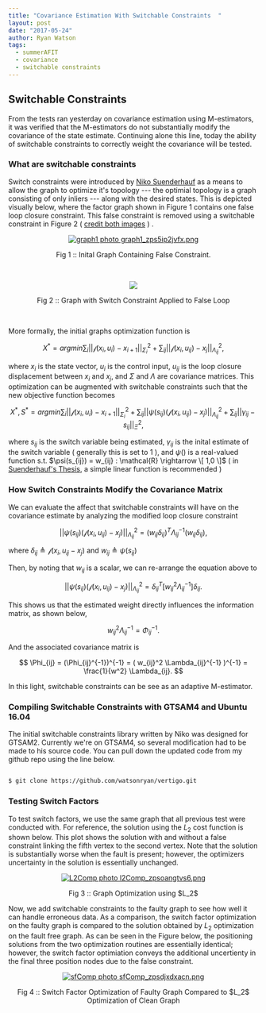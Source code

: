 ```yaml
---
title: "Covariance Estimation With Switchable Constraints  "
layout: post
date: "2017-05-24"
author: Ryan Watson 
tags:
  - summerAFIT
  - covariance
  - switchable constraints
---
```


## Switchable Constraints 

From the tests ran yesterday on covariance estimation using M-estimators, it was verified that the M-estimators do not substantially modify the covariance of the state estimate. Continuing alone this line, today the ability of switchable constraints to correctly weight the covariance will be tested.   

### What are switchable constraints 

Switch constraints were introduced by [Niko Suenderhauf](https://wiki.qut.edu.au/display/cyphy/Niko+Suenderhauf) as a means to allow the graph to optimize it's topology --- the optimial topology is a graph consisting of only inliers --- along with the desired states. This is depicted visually below, where the factor graph shown in Figure 1 contains one false loop closure constraint. This false constraint is removed using a switchable constraint in Figure 2 ( [credit both images](http://www.qucosa.de/fileadmin/data/qucosa/documents/8644/Dissertation_Niko_Suenderhauf.pdf) ) .  


<p align="center">
<a href="https://lh3.googleusercontent.com/TLkQzY4qvbyVm9RDjQ5i4Mkeh8QKT7kT_CIObkHTZE3dlEqaV7Okyc83eHx10ndDwd7h-aMYjclEchhGYezRsWhLVbn1dBcDdekmptHPjHPz83US66Tia0pq_XUGxIPmrRZtYNKnXd3S0rJ_AYBNYFWs8CncvKXRVGwFs7uIU2wUkJo1HqKXlqedQo92Gz4d6m34L30QlDQDZW3tW5QqC1O81M5fU91-iCB4o4Dm3MjF4eMp3NpO7B1g3yBsGX4O9u_hNaEdU_7kbxBYh_HZQqC3ZJQXEI8isNYn5eOld-5Gz6GfnyJpC9nDwBbQEZ75v9dPlkCtLzHWGnQfi0ZisDWnkk79U_7nw76n6r7Eshss0m1wa1rW0Hi2JErZ1VlGtQCdWSGM8-IZYJlfKqAekvQU4ZPAXjUMsItXJlswZlkAvFg2wcazPeTAHt6OUaRA4Q4cAKTdGMUP8uGyLioVbkAdC69vjF14eg1SngoJHNcCUQ_ZhnJeIFldE7WsDraM-LICK_Ue3sURkl4s2LA3Fat8oozzD7GH30Km9BT9AtzVdz2l78rztdyVS27Z4l61ThoL7BkSZbEueKD1edn637fMF3zm8k_kCLZtxtu9jha3KkHn5LBR=w454-h62-no" target="_blank"><img src="https://lh3.googleusercontent.com/TLkQzY4qvbyVm9RDjQ5i4Mkeh8QKT7kT_CIObkHTZE3dlEqaV7Okyc83eHx10ndDwd7h-aMYjclEchhGYezRsWhLVbn1dBcDdekmptHPjHPz83US66Tia0pq_XUGxIPmrRZtYNKnXd3S0rJ_AYBNYFWs8CncvKXRVGwFs7uIU2wUkJo1HqKXlqedQo92Gz4d6m34L30QlDQDZW3tW5QqC1O81M5fU91-iCB4o4Dm3MjF4eMp3NpO7B1g3yBsGX4O9u_hNaEdU_7kbxBYh_HZQqC3ZJQXEI8isNYn5eOld-5Gz6GfnyJpC9nDwBbQEZ75v9dPlkCtLzHWGnQfi0ZisDWnkk79U_7nw76n6r7Eshss0m1wa1rW0Hi2JErZ1VlGtQCdWSGM8-IZYJlfKqAekvQU4ZPAXjUMsItXJlswZlkAvFg2wcazPeTAHt6OUaRA4Q4cAKTdGMUP8uGyLioVbkAdC69vjF14eg1SngoJHNcCUQ_ZhnJeIFldE7WsDraM-LICK_Ue3sURkl4s2LA3Fat8oozzD7GH30Km9BT9AtzVdz2l78rztdyVS27Z4l61ThoL7BkSZbEueKD1edn637fMF3zm8k_kCLZtxtu9jha3KkHn5LBR=w454-h62-no" border="0" alt="graph1 photo graph1_zps5ip2jvfx.png"/></a>
</p>
<p align="center">
Fig 1 :: Inital Graph Containing False Constraint. 
</p>
<br>


<p align="center">
<a href="https://lh3.googleusercontent.com/T-BGKbGcVbVVtUFV3RBsCFogE_UM0wJXn2pS6Asr8J4cQRXAvnl_lok_p4JDceKQW-qwQvxWUnsNXxAEsj8_Wrw7ChYUhVIKowTNjXqev44zCw2zDgP_Ay2NDbdBTwB_oO1BX5NSMic1kEmMRlW3rpSMeMqf9yca2DQR_040dX71X4-XukIb9hru6eEG7LZkGVLDOOxDIFKLW025qnKo8OofnV0LHcfFL8BR8-a52Apgv7KUiwAn0Hw53w4ZDAfDWnVsPE3VCPgAauysInWniK6RoUTR02msnlmQsXuyUOcnd07KY0euFuRbuqjCjZYiY93saUQv9ZaKh6GGuf1H7RTnJnwwkxDUgvRQy0Qhn0qfp5APcWBtjusO8VtDeuCHikm9NGy_D1a271POqikzKgdjFdSVhX9LLpPXP-1Gm8OyzBj9ITN4I9-rYFRwQPbrDOhGz_SaLRVQONjd0wROdoFlgnyJTzNbCtAbje9alyzkFxNGfqBjS7g9TA8q9RrLHylYtIDt01w8y1lNeca4jMhenCAPEjsD1II3idY85_wBktmdEh3ZwqAXcccLjb1bWcrleR8_xZQ5cPC-9ONMtAiq4MBu2kTppvwMFo20FCrqg8znMMjM=w445-h134-no" target="_blank"><img src="https://lh3.googleusercontent.com/T-BGKbGcVbVVtUFV3RBsCFogE_UM0wJXn2pS6Asr8J4cQRXAvnl_lok_p4JDceKQW-qwQvxWUnsNXxAEsj8_Wrw7ChYUhVIKowTNjXqev44zCw2zDgP_Ay2NDbdBTwB_oO1BX5NSMic1kEmMRlW3rpSMeMqf9yca2DQR_040dX71X4-XukIb9hru6eEG7LZkGVLDOOxDIFKLW025qnKo8OofnV0LHcfFL8BR8-a52Apgv7KUiwAn0Hw53w4ZDAfDWnVsPE3VCPgAauysInWniK6RoUTR02msnlmQsXuyUOcnd07KY0euFuRbuqjCjZYiY93saUQv9ZaKh6GGuf1H7RTnJnwwkxDUgvRQy0Qhn0qfp5APcWBtjusO8VtDeuCHikm9NGy_D1a271POqikzKgdjFdSVhX9LLpPXP-1Gm8OyzBj9ITN4I9-rYFRwQPbrDOhGz_SaLRVQONjd0wROdoFlgnyJTzNbCtAbje9alyzkFxNGfqBjS7g9TA8q9RrLHylYtIDt01w8y1lNeca4jMhenCAPEjsD1II3idY85_wBktmdEh3ZwqAXcccLjb1bWcrleR8_xZQ5cPC-9ONMtAiq4MBu2kTppvwMFo20FCrqg8znMMjM=w445-h134-no"/></a>
</p>
<p align="center">
Fig 2 :: Graph with Switch Constraint Applied to False Loop 
</p>
<br>


More formally, the initial graphs optimization function is 

$$ X^* = argmin \sum_i || \mathcal{f}(x_i,u_i) - x_{i+1} ||_{\Sigma_i}^2 + \sum_{ij} || \mathcal{f}(x_i,u_{ij}) - x_j ||_{\Lambda_{ij}}^2 , $$

where $x_i$ is the state vector, $u_i$ is the control input, $u_{ij}$ is the loop closure displacement between $x_i$ and $x_j$, and $\Sigma$ and $\Lambda$ are covariance matrices. This optimization can be augmented with switchable constraints such that the new objective function becomes 


$$ X^*,S^* = argmin \sum_i || \mathcal{f}(x_i,u_i) - x_{i+1} ||_{\Sigma_i}^2 + \sum_{ij} || \psi(s_{ij}) (\mathcal{f}(x_i,u_{ij}) - x_j) ||_{\Lambda_{ij}}^2  + \sum_{ij} || \gamma_{ij} - s_{ij} ||_{\Xi}^{2}, $$


where $s_{ij}$ is the switch variable being estimated, $\gamma_{ij}$ is the inital estimate of the switch variable ( generally this is set to 1 ), and $\psi()$ is a real-valued function s.t. $\psi(s_{ij}) = w_{ij} : \mathcal{R} \rightarrow \[ 1,0 \]$ ( in [Suenderhauf's Thesis](http://www.qucosa.de/fileadmin/data/qucosa/documents/8644/Dissertation_Niko_Suenderhauf.pdf), a simple linear function is recommended )


### How Switch Constraints Modify the Covariance Matrix 


We can evaluate the affect that switchable constraints will have on the covariance estimate by analyzing the modified loop closure constraint

$$ || \psi(s_{ij}) (\mathcal{f}(x_i,u_{ij}) - x_j) ||_{\Lambda_{ij}}^2 = (w_{ij}\delta_{ij})^T \Lambda^{-1}_{ij}  (w_{ij}\delta_{ij}), $$ 


where $\delta_{ij} \triangleq \mathcal{f}(x_i,u_{ij} - x_j)$ and $w_{ij} \triangleq \psi(s_{ij})$ 

Then, by noting that $w_{ij}$ is a scalar, we can re-arrange the equation above to

$$ || \psi(s_{ij}) (\mathcal{f}(x_i,u_{ij}) - x_j) ||_{\Lambda_{ij}}^2 = \delta_{ij}^T [ w_{ij}^2 \Lambda_{ij}^{-1}]\delta_{ij}. $$ 


This shows us that the estimated weight directly influences the information matrix, as shown below, 

$$ w^2_{ij} \Lambda_{ij}^{-1} = \Phi_{ij}^{-1}. $$

And the associated covariance matrix is 

$$ \Phi_{ij} = (\Phi_{ij}^{-1})^{-1} = ( w_{ij}^2 \Lambda_{ij}^{-1} )^{-1} = \frac{1}{w^2} \Lambda_{ij}. $$


In this light, switchable constraints can be see as an adaptive M-estimator.


### Compiling Switchable Constraints with GTSAM4 and Ubuntu 16.04

The initial switchable constraints library written by Niko was designed for GTSAM2. Currently we're on GTSAM4, so several modification had to be made to his source code. You can pull down the updated code from my github repo using the line below.

```bash 

$ git clone https://github.com/watsonryan/vertigo.git

```


### Testing Switch Factors 

To test switch factors, we use the same graph that all previous test were conducted with. For reference, the solution using the $L_2$ cost function is shown below. This plot shows the solution with and without a false constraint linking the fifth vertex to the second vertex. Note that the solution is substantially worse when the fault is present; however, the optimizers uncertainty in the solution is essentially unchanged.


<p align='center'>
<a href="https://lh3.googleusercontent.com/-f76xg6LpNJRAPDtq6mKXngnNkNfcC5Yntm6Zq9lit1hGPKOxtIZRNsusFD4h1zp0fo3A6modVdu2OAN5pweNmoM1IsVnyNwGv2t2YLH8e5O9QleMC98VvJ3OesqIIBB_TCgATyaNVT0aVAaV67Jfi07TuLDCLLqJCXXzdKBMFjQoiCjmLJCwVNzGYZR4ZxcbOPAVSfe_fLaXc0GXkcyoc5rXKwY3hVnoZNZSp5xIC4y-O0Gph7ji4CWqXpOmrYuiL7Bd_s8fw3EEVuFzOvxt5OU_06EtLTyb9QRNFocpDk1lX3h1dUkkIhSKBWkGJ9ubou9co3VSv30zgAnU5fOTAnGDDYzz3je9IIRSEBPC4ar6bP9JQC6iqUmNzWUrB47gBzxaKdMGcKz7ipMqNcV2oFk3sURFvpSUH7nrxjEWhgiyxGMzFPalDil376spARRTFVaJf1cl59MW_UnwJCXVK23XKQjLoekEjhMxFsxIfwFo1DuHi9E9rAV6YPF1pfdtFFpUJHS5TTVaB0-KzTM2Kjejy3n4Pdg7i3WxdEnxzvKTDICi8t_8LuSJRD4YL_AX9xUw-FjB7bXzEj1WeirC_ekvToeOFTHB0W2KJDOGYrR3g0u1ROH=w1024-h538-no" target="_blank"><img src="https://lh3.googleusercontent.com/-f76xg6LpNJRAPDtq6mKXngnNkNfcC5Yntm6Zq9lit1hGPKOxtIZRNsusFD4h1zp0fo3A6modVdu2OAN5pweNmoM1IsVnyNwGv2t2YLH8e5O9QleMC98VvJ3OesqIIBB_TCgATyaNVT0aVAaV67Jfi07TuLDCLLqJCXXzdKBMFjQoiCjmLJCwVNzGYZR4ZxcbOPAVSfe_fLaXc0GXkcyoc5rXKwY3hVnoZNZSp5xIC4y-O0Gph7ji4CWqXpOmrYuiL7Bd_s8fw3EEVuFzOvxt5OU_06EtLTyb9QRNFocpDk1lX3h1dUkkIhSKBWkGJ9ubou9co3VSv30zgAnU5fOTAnGDDYzz3je9IIRSEBPC4ar6bP9JQC6iqUmNzWUrB47gBzxaKdMGcKz7ipMqNcV2oFk3sURFvpSUH7nrxjEWhgiyxGMzFPalDil376spARRTFVaJf1cl59MW_UnwJCXVK23XKQjLoekEjhMxFsxIfwFo1DuHi9E9rAV6YPF1pfdtFFpUJHS5TTVaB0-KzTM2Kjejy3n4Pdg7i3WxdEnxzvKTDICi8t_8LuSJRD4YL_AX9xUw-FjB7bXzEj1WeirC_ekvToeOFTHB0W2KJDOGYrR3g0u1ROH=w1024-h538-no" border="0" alt="L2Comp photo l2Comp_zpsoangtvs6.png"/></a>
</p>
<p align='center'>
Fig 3 :: Graph Optimization using $L_2$ 
</p>


Now, we add switchable constraints to the faulty graph to see how well it can handle erroneous data. As a comparison, the switch factor optimization on the faulty graph is compared to the solution obtained by $L_2$ optimization on the fault free graph. As can be seen in the Figure below, the positioning solutions from the two optimization routines are essentially identical; however, the switch factor optimiation conveys the additional uncertienty in the final three position nodes due to the false constraint. 


<p align='center'>
<a href="https://lh3.googleusercontent.com/53Ba5ep0e5uPVn45yfjlSITC5mlTbKvQ5MAJ0OD2gyhV8fdWpe3ZkdaihQiDrsYQw3oPHcfgp4zsr4MdsssZmzm42Dw1LFhIPDdi6RVqH_8wBepdpLDlep69DVk426uoLJ8VysH-O-MLUR5TmeYLImQ06gEThzBxk4K0Gn4sHUw3_x_9fc4V-bBUO_WjyRCfeBJnk4dX7hg7ZYWxptBnc-ZL0imoKTHmsPTecYHf1XFxshJ-lhIl3mVZ4b59ZLraJSFsXuomz268kxfauKZFWsr0vA0X3B7yoNZAAjdhuL9o0jiNikT9f-pvdgEL-XvxHM3lUHX3_ikdjkvOHWSSCxlQUKhZ58rRAJds8BPAQX6cgcsM6cbC-DmANclb7A5P_WN5RD5aKUtcYvAxScSyTMkvawjQsifDJFHuYqDJJfHkAD4dO3mMaiBsdsscVY38c7QfSjkYpQsz3JmpX-ghnVUon2-dn1v1RIZ43vHBz8-STAcgZ_8Fjz2jgFKcxD3GlPz5WX3jtlwxWkqtV2WuzAph2xUJtWgy20zBjryg3FckeObWo27rO8rw9nWdjRplaXDoBRITNeJ3FTaE-vagMVU4C9QMHidMKYcS0H3asevm7gsMtlwV=w1024-h538-no" target="_blank"><img src="https://lh3.googleusercontent.com/53Ba5ep0e5uPVn45yfjlSITC5mlTbKvQ5MAJ0OD2gyhV8fdWpe3ZkdaihQiDrsYQw3oPHcfgp4zsr4MdsssZmzm42Dw1LFhIPDdi6RVqH_8wBepdpLDlep69DVk426uoLJ8VysH-O-MLUR5TmeYLImQ06gEThzBxk4K0Gn4sHUw3_x_9fc4V-bBUO_WjyRCfeBJnk4dX7hg7ZYWxptBnc-ZL0imoKTHmsPTecYHf1XFxshJ-lhIl3mVZ4b59ZLraJSFsXuomz268kxfauKZFWsr0vA0X3B7yoNZAAjdhuL9o0jiNikT9f-pvdgEL-XvxHM3lUHX3_ikdjkvOHWSSCxlQUKhZ58rRAJds8BPAQX6cgcsM6cbC-DmANclb7A5P_WN5RD5aKUtcYvAxScSyTMkvawjQsifDJFHuYqDJJfHkAD4dO3mMaiBsdsscVY38c7QfSjkYpQsz3JmpX-ghnVUon2-dn1v1RIZ43vHBz8-STAcgZ_8Fjz2jgFKcxD3GlPz5WX3jtlwxWkqtV2WuzAph2xUJtWgy20zBjryg3FckeObWo27rO8rw9nWdjRplaXDoBRITNeJ3FTaE-vagMVU4C9QMHidMKYcS0H3asevm7gsMtlwV=w1024-h538-no" border="0" alt="sfComp photo sfComp_zpsdjxdxacn.png"/></a>
</p>
<p align='center'>
Fig 4 :: Switch Factor Optimization of Faulty Graph Compared to $L_2$ Optimization of Clean Graph
</p>
